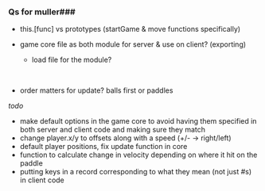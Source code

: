 ### Qs for muller###

- this.[func] vs prototypes (startGame & move functions specifically)
- game core file as both module for server & use on client? (exporting)
  - load file for the module?

    ​

- order matters for update? balls first or paddles




*todo*


- make default options in the game core to avoid having them specified in both server and client code and making sure they match
- change player.x/y to offsets along with a speed (+/- -> right/left)
- default player positions, fix update function in core
- function to calculate change in velocity depending on where it hit on the paddle
- putting keys in a record corresponding to what they mean (not just #s) in client code

